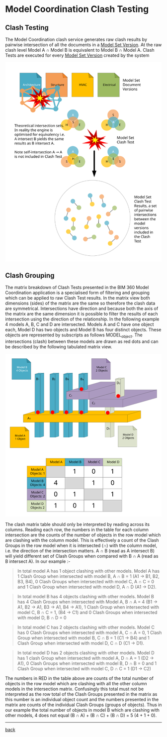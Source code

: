 # Model Coordination Clash Testing

## Clash Testing

The Model Coordination clash service generates raw clash results by pairwise intersection of all the documents in a [Model Set Version](model_sets.md). At the raw clash level Model A ∩ Model B is equivalent to Model B ∩ Model A. Clash Tests are executed for every [Model Set Version](model_sets.md) created by the system

![alt Model Set Version](./img/clash_test.svg)

## Clash Grouping

The matrix breakdown of Clash Tests presented in the BIM 360 Model Coordination application is a specialised form of filtering and grouping which can be applied to raw Clash Test results. In the matrix view both dimensions (sides) of the matrix are the same so therefore the clash data are symmetrical. Intersections have direction and because both the axis of the matrix are the same dimension it is possible to filter the results of each intersection using the direction of the relationship. In the following example 4 models A, B, C and D are intersected. Models A and C have one object each, Model D has two objects and Model B has four distinct objects. These objects are represented by subscripts as follows MODEL<sub>object</sub>. The intersections (clash) between these models are drawn as red dots and can be described by the following tabulated matrix view.

![alt Model Set Version](./img/clash_groups.svg)

The clash matrix table should only be interpreted by reading across its columns. Reading each row, the numbers in the table for each column intersection are the counts of the number of objects in the row model which are clashing with the column model. This is effectively a count of the Clash Groups in the row model when it is intersected (∩) with the column model, i.e. the direction of the intersection matters. A ∩ B (read as A intersect B) will yield different set of Clash Groups when compared with B ∩ A (read as B intersect A). In our example :-

> In total model A has 1 object clashing with other models. Model A has 1 Clash Group when intersected with model B, A ∩ B = 1 (A1 → B1, B2, B3, B4), 0 Clash Groups when intersected with model C, A ∩ C = 0 and 1 Clash Group when intersected with model D, A ∩ D (A1 → D2).

> In total model B has 4 objects clashing with other models. Model B has 4 Clash Groups when intersected with Model A, B ∩ A = 4 (B1 → A1, B2 → A1, B3 → A1, B4 → A1), 1 Clash Group when intersected with model C, B ∩ C = 1, (B4 → C1) and 0 Clash Groups when intersected with model D, B ∩ D = 0

> In total model C has 2 objects clashing with other models. Model C has 0 Clash Groups when intersected with model A, C ∩ A = 0, 1 Clash Group when intersected with model B, C ∩ B = 1 (C1 → B4) and 1 Clash Group when intersected with model D, C ∩ D (C1 → D1).

> In total model D has 2 objects clashing with other models. Model D has 1 clash Group when intersected with model A, D ∩ A = 1 (D2 → A1), 0 Clash Groups when intersected with model B, D ∩ B = 0 and 1 Clash Group when intersected with model C, D ∩ C = 1 (D1 → C2)

The numbers in RED in the table above are counts of the total number of objects in the row model which are clashing with all the other column models in the intersection matrix. Confusingly this total must not be interpreted as the row total of the Clash Groups presented in the matrix as this number is an individual object count and the numbers presented in the matrix are counts of the individual Clash Groups (groups of objects). Thus in our example the total number of objects in model B which are clashing with other models, 4 does not equal (B ∩ A) + (B ∩ C) + (B ∩ D) = 5 (4 + 1 + 0).

---
[back](../README.md)